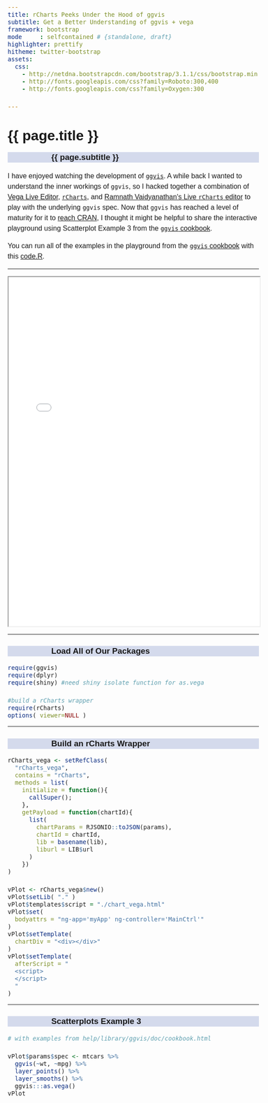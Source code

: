 ```yaml
---
title: rCharts Peeks Under the Hood of ggvis
subtitle: Get a Better Understanding of ggvis + vega
framework: bootstrap
mode     : selfcontained # {standalone, draft}
highlighter: prettify
hitheme: twitter-bootstrap
assets:
  css:
    - http://netdna.bootstrapcdn.com/bootstrap/3.1.1/css/bootstrap.min.css
    - http://fonts.googleapis.com/css?family=Roboto:300,400
    - http://fonts.googleapis.com/css?family=Oxygen:300

---    
```


<style>
body{
  font-family: 'Oxygen', sans-serif;
  font-size: 16px;
  line-height: 24px;
}

h1,h2,h3,h4 {
font-family: 'Raleway', sans-serif;
}

.container { width: 1000px; }

h3 {
background-color: #D4DAEC;
  text-indent: 100px; 
}

h4 {
text-indent: 100px;
}
</style>



<div class="page-header">
  <h1>{{ page.title }}</h1>
  <h3>{{ page.subtitle }}</h3>
</div>

I have enjoyed watching the development of [`ggvis`](http://github.com/rstudio/ggvis).  A while back I wanted to understand the inner workings of `ggvis`, so I hacked together a combination of [Vega Live Editor](http://trifacta.github.io/vega/editor/), [`rCharts`](http://rcharts.io), and [Ramnath Vaidyanathan's Live `rCharts` editor](http://ramnathv.github.io/posts/making-rcharts-live-app/index.html) to play with the underlying `ggvis` spec.  Now that `ggvis` has reached a level of maturity for it to [reach CRAN](http://blog.rstudio.org/2014/06/23/introducing-ggvis/), I thought it might be helpful to share the interactive playground using Scatterplot Example 3 from the [`ggvis` cookbook](http://ggvis.rstudio.com/cookbook.html).

You can run all of the examples in the playground from the [`ggvis` cookbook](http://ggvis.rstudio.com/cookbook.html) with this [code.R](https://github.com/timelyportfolio/rCharts_vega/blob/gh-pages/code.r).

---
<div class="col-md-12">
  <iframe src = "vega_example.html" width = 100% height = 800px></iframe>
<div>

---
### Load All of Our Packages


```r
require(ggvis)
require(dplyr)
require(shiny) #need shiny isolate function for as.vega

#build a rCharts wrapper
require(rCharts)
options( viewer=NULL )
```

---
### Build an rCharts Wrapper

```r
rCharts_vega <- setRefClass(
  "rCharts_vega",
  contains = "rCharts",
  methods = list(
    initialize = function(){
      callSuper(); 
    },
    getPayload = function(chartId){
      list(
        chartParams = RJSONIO::toJSON(params),
        chartId = chartId,
        lib = basename(lib), 
        liburl = LIB$url
      )
    })
)

vPlot <- rCharts_vega$new()
vPlot$setLib( "." )
vPlot$templates$script = "./chart_vega.html"
vPlot$set(
  bodyattrs = "ng-app='myApp' ng-controller='MainCtrl'"
)
vPlot$setTemplate(
  chartDiv = "<div></div>"
)
vPlot$setTemplate(
  afterScript = "
  <script>
  </script>     
  "
)
```

---
### Scatterplots Example 3


```r
# with examples from help/library/ggvis/doc/cookbook.html

vPlot$params$spec <- mtcars %>% 
  ggvis(~wt, ~mpg) %>%
  layer_points() %>%
  layer_smooths() %>%
  ggvis:::as.vega()
vPlot
```




